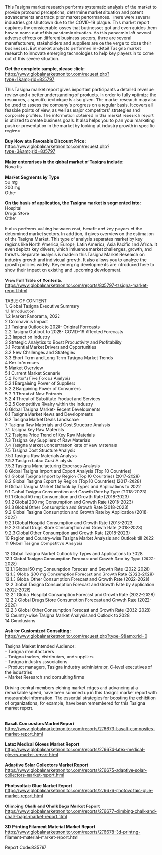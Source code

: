 This Tasigna market research performs systematic analysis of the market to provide profound perceptions, determine market situation and potent advancements and track prior market performances. There were several industries got shutdown due to the COVID-19 plague. This market report captures the considerable losses that businesses got and even guides them how to come out of this pandemic situation. As this pandemic left several adverse effects on different business sectors, there are several manufacturers, stakeholders and suppliers are on the verge to close their businesses. But market analysts performed in-detail Tasigna market research to innovate emerging technologies to help key players in to come out of this severe situation.<br /><br /><strong>Get the complete sample, please click:</strong><br /><a href="https://www.globalmarketmonitor.com/request.php?type=1&amp;rid=835797">https://www.globalmarketmonitor.com/request.php?type=1&amp;rid=835797</a><br /><br />This Tasigna market report gives important participants a detailed revenue review and a better understanding of products. In order to fully optimize the resources, a specific technique is also given. The market research may also be used to assess the company's progress on a regular basis. It covers all feasible points of view, as well as major competitors' strategies and corporate profiles. The information obtained in this market research report is utilized to create business goals. It also helps you to plan your marketing push or presentation in the market by looking at industry growth in specific regions.<br /><br /><strong>Buy Now at a Favorable Discount Price:</strong><br /><a href="https://www.globalmarketmonitor.com/request.php?type=3&amp;rid=835797">https://www.globalmarketmonitor.com/request.php?type=3&amp;rid=835797</a><br /><br /><strong>Major enterprises in the global market of Tasigna include:</strong><br /> Novartis <br /><br /><strong>Market Segments by Type</strong><br />50 mg <br />200 mg <br />Other <br /><br /><strong>On the basis of application, the Tasigna market is segmented into:</strong><br />Hospital <br />Drugs Store <br />Other <br /><br />It also performs valuing between cost, benefit and key players of the determined market sectors. In addition, it gives overview on the estimation of the Tasigna Market. This type of analysis separates market by key regions like North America, Europe, Latin America, Asia Pacific and Africa. It even depicts key drivers, which influence market challenges, growth, and threats. Separate analysis is made in this Tasigna Market Research on industry growth and individual growth. It also allows you to analyze the growth policies widely. Key emerging developments are introduced here to show their impact on existing and upcoming development. <br /><br /><strong>View Full Table of Contents:</strong><br /><a href="https://www.globalmarketmonitor.com/reports/835797-tasigna-market-report.html">https://www.globalmarketmonitor.com/reports/835797-tasigna-market-report.html</a><br /><br />TABLE OF CONTENT<br />1. Global Tasigna Executive Summary<br />1.1 Introduction<br />1.2 Market Panorama, 2022<br />2 Coronavirus Impact<br />2.1 Tasigna Outlook to 2028- Original Forecasts<br />2.2 Tasigna Outlook to 2028- COVID-19 Affected Forecasts<br />2.3 Impact on Industry<br />3 Strategic Analytics to Boost Productivity and Profitability<br />3.1 Potential Market Drivers and Opportunities<br />3.2 New Challenges and Strategies<br />3.3 Short Term and Long Term Tasigna Market Trends<br />4 Key Inferences<br />5 Market Overview<br />5.1 Current Market Scenario<br />5.2 Porter's Five Forces Analysis<br />5.2.1 Bargaining Power of Suppliers<br />5.2.2 Bargaining Power of Consumers<br />5.2.3 Threat of New Entrants<br />5.2.4 Threat of Substitute Product and Services<br />5.2.5 Competitive Rivalry within the Industry<br />6 Global Tasigna Market- Recent Developments<br />6.1 Tasigna Market News and Developments<br />6.2 Tasigna Market Deals Landscape<br />7 Tasigna Raw Materials and Cost Structure Analysis<br />7.1 Tasigna Key Raw Materials<br />7.2 Tasigna Price Trend of Key Raw Materials<br />7.3 Tasigna Key Suppliers of Raw Materials<br />7.4 Tasigna Market Concentration Rate of Raw Materials<br />7.5 Tasigna Cost Structure Analysis<br />7.5.1 Tasigna Raw Materials Analysis<br />7.5.2 Tasigna Labor Cost Analysis<br />7.5.3 Tasigna Manufacturing Expenses Analysis<br />8 Global Tasigna Import and Export Analysis (Top 10 Countries)<br />8.1 Global Tasigna Import by Region (Top 10 Countries) (2017-2028)<br />8.2 Global Tasigna Export by Region (Top 10 Countries) (2017-2028)<br />9 Global Tasigna Market Outlook by Types and Applications to 2022<br />9.1 Global Tasigna Consumption and Growth Rate by Type (2018-2023)<br />9.1.1 Global 50 mg Consumption and Growth Rate (2018-2023)<br />9.1.2 Global 200 mg Consumption and Growth Rate (2018-2023)<br />9.1.3 Global Other Consumption and Growth Rate (2018-2023)<br />9.2 Global Tasigna Consumption and Growth Rate by Application (2018-2023)<br />9.2.1  Global Hospital Consumption and Growth Rate (2018-2023)<br />9.2.2  Global Drugs Store Consumption and Growth Rate (2018-2023)<br />9.2.3  Global Other Consumption and Growth Rate (2018-2023)<br />10 Region and Country-wise Tasigna Market Analysis and Outlook till 2022<br />11 Global Tasigna Competitive Analysis<br /><br />12 Global Tasigna Market Outlook by Types and Applications to 2028<br />12.1 Global Tasigna Consumption Forecast and Growth Rate by Type (2022-2028)<br />12.1.1 Global 50 mg Consumption Forecast and Growth Rate (2022-2028)<br />12.1.2 Global 200 mg Consumption Forecast and Growth Rate (2022-2028)<br />12.1.3 Global Other Consumption Forecast and Growth Rate (2022-2028)<br />12.2 Global Tasigna Consumption Forecast and Growth Rate by Application (2022-2028)<br />12.2.1 Global Hospital Consumption Forecast and Growth Rate (2022-2028)<br />12.2.2 Global Drugs Store Consumption Forecast and Growth Rate (2022-2028)<br />12.2.3 Global Other Consumption Forecast and Growth Rate (2022-2028)<br />13 Country-wise Tasigna Market Analysis and Outlook to 2028<br />14 Conclusions<br /><br /><strong>Ask for Customized Consulting:</strong><br /><a href="https://www.globalmarketmonitor.com/request.php?type=9&amp;rid=0">https://www.globalmarketmonitor.com/request.php?type=9&amp;rid=0</a><br /><br />Tasigna Market Intended Audience:<br />- Tasigna manufacturers<br />- Tasigna traders, distributors, and suppliers<br />- Tasigna industry associations<br />- Product managers, Tasigna industry administrator, C-level executives of the industries<br />- Market Research and consulting firms<br /><br />Driving central members etching market edges and advancing at a remarkable speed, have been summed up in this Tasigna market report with measurable information. The essential strategies for boosting the exhibition of organizations, for example, have been remembered for this Tasigna market report.<br /><br /><strong><br /></strong><strong>Basalt Composites Market Report</strong><br /><a href="https://www.globalmarketmonitor.com/reports/276673-basalt-composites-market-report.html">https://www.globalmarketmonitor.com/reports/276673-basalt-composites-market-report.html</a><br /><br /><strong>Latex Medical Gloves Market Report</strong><br /><a href="https://www.globalmarketmonitor.com/reports/276674-latex-medical-gloves-market-report.html">https://www.globalmarketmonitor.com/reports/276674-latex-medical-gloves-market-report.html</a><br /><br /><strong>Adaptive Solar Collectors Market Report</strong><br /><a href="https://www.globalmarketmonitor.com/reports/276675-adaptive-solar-collectors-market-report.html">https://www.globalmarketmonitor.com/reports/276675-adaptive-solar-collectors-market-report.html</a><br /><br /><strong>Photovoltaic Glue Market Report</strong><br /><a href="https://www.globalmarketmonitor.com/reports/276676-photovoltaic-glue-market-report.html">https://www.globalmarketmonitor.com/reports/276676-photovoltaic-glue-market-report.html</a><br /><br /><strong>Climbing Chalk and Chalk Bags Market Report</strong><br /><a href="https://www.globalmarketmonitor.com/reports/276677-climbing-chalk-and-chalk-bags-market-report.html">https://www.globalmarketmonitor.com/reports/276677-climbing-chalk-and-chalk-bags-market-report.html</a><br /><br /><strong>3D Printing Filament Material Market Report</strong><br /><a href="https://www.globalmarketmonitor.com/reports/276678-3d-printing-filament-material-market-report.html">https://www.globalmarketmonitor.com/reports/276678-3d-printing-filament-material-market-report.html</a><br /><br />Report Code:835797</p>
